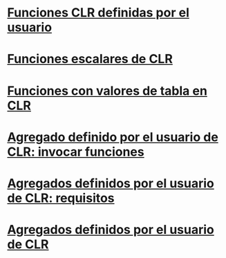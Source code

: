# [Funciones CLR definidas por el usuario](clr-user-defined-functions.md)
# [Funciones escalares de CLR](clr-scalar-valued-functions.md)
# [Funciones con valores de tabla en CLR](clr-table-valued-functions.md)
# [Agregado definido por el usuario de CLR: invocar funciones](clr-user-defined-aggregate-invoking-functions.md)
# [Agregados definidos por el usuario de CLR: requisitos](clr-user-defined-aggregates-requirements.md)
# [Agregados definidos por el usuario de CLR](clr-user-defined-aggregates.md)
